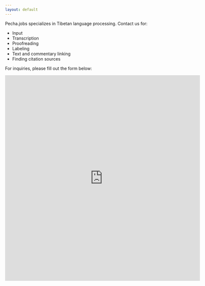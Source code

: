 ```yaml
---
layout: default
---
```


Pecha.jobs specializes in Tibetan language processing. Contact us for:
- Input
- Transcription
- Proofreading
- Labeling
- Text and commentary linking
- Finding citation sources

For inquiries, please fill out the form below:

 <iframe src="https://docs.google.com/forms/d/e/1FAIpQLSc8AXo4BaCCzuBj2Jg2GPnvlvM0MfiDLFqdIEId2LBLOo2Q5Q/viewform?embedded=true" width="640" height="674" frameborder="0" marginheight="0" marginwidth="0">Loading…</iframe>

